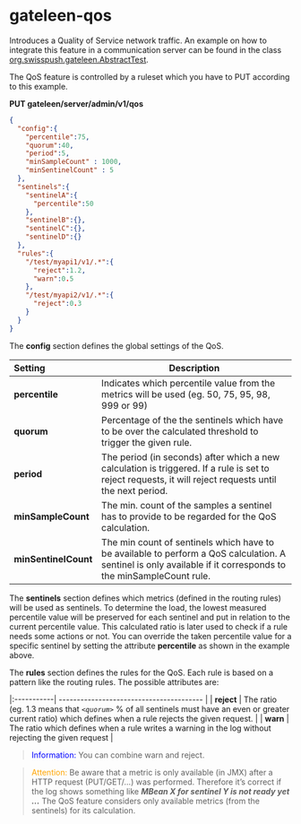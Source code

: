 # gateleen-qos
Introduces a Quality of Service network traffic.
An example on how to integrate this feature in a communication server can be found in the class [org.swisspush.gateleen.AbstractTest](src/test/java/org/swisspush/gateleen/AbstractTest.java).

The QoS feature is controlled by a ruleset which you have to PUT according to this example.

**PUT gateleen/server/admin/v1/qos**
```json
{
  "config":{
    "percentile":75,
    "quorum":40,
    "period":5,
    "minSampleCount" : 1000,
    "minSentinelCount" : 5
  },
  "sentinels":{
    "sentinelA":{
      "percentile":50
    },
    "sentinelB":{},
    "sentinelC":{},
    "sentinelD":{}
  },
  "rules":{
    "/test/myapi1/v1/.*":{
      "reject":1.2,
      "warn":0.5
    },
    "/test/myapi2/v1/.*":{
      "reject":0.3
    }
  }
}
```

The **config** section defines the global settings of the QoS.

| Setting              | Description                              |
|:---------------------| ---------------------------------------- |
| **percentile**       | Indicates which percentile value from the metrics will be used (eg. 50, 75, 95, 98, 999 or 99) |
| **quorum**           | Percentage of the the sentinels which have to be over the calculated threshold to trigger the given rule. |
| **period**           | The period (in seconds) after which a new calculation is triggered. If a rule is set to reject requests, it will reject requests until the next period. |
| **minSampleCount**   | The min. count of the samples a sentinel has to provide to be regarded for the QoS calculation. |
| **minSentinelCount** | The min count of sentinels which have to be available to perform a QoS calculation. A sentinel is only available if it corresponds to the minSampleCount rule. |

The **sentinels** section defines which metrics (defined in the routing rules) will be used as sentinels. To determine the load, the lowest measured percentile value will be preserved for each sentinel and put in relation to the current percentile value.
This calculated ratio is later used to check if a rule needs some actions or not. You can override the taken percentile value for a specific sentinel by setting the attribute **percentile** as shown in the example above.
 
The **rules** section defines the rules for the QoS. Each rule is based on a pattern like the routing rules. 
The possible attributes are:
 
|:-----------| ---------------------------------------- |
| **reject** | The ratio (eg. 1.3 means that *`<quorum>`* % of all sentinels must have an even or greater current ratio) which defines when a rule rejects the given request.  |
| **warn**   | The ratio which defines when a rule writes a warning in the log without rejecting the given request  |


> <font color="blue">Information: </font> You can combine warn and reject.

> <font color="orange">Attention: </font> Be aware that a metric is only available (in JMX) after a HTTP request (PUT/GET/...) was performed. Therefore it’s correct if the log shows something like **_MBean X for sentinel Y is not ready yet ..._** The QoS feature considers only available metrics (from the sentinels) for its calculation.
 
